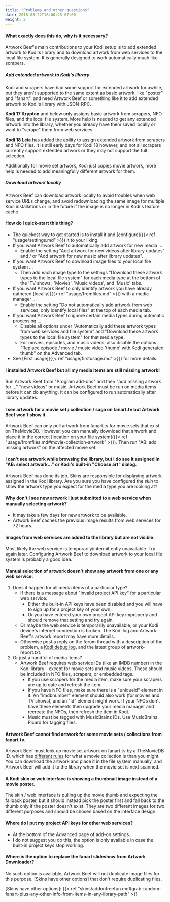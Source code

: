 ```yaml
---
title: "Problems and other questions"
date: 2018-03-22T18:00:25-07:00
weight: 2
---
```


#### What exactly does this do, why is it necessary?

Artwork Beef's main contributions to your Kodi setup is to add extended artwork to Kodi's library
and to download artwork from web services to the local file system. It is generally designed to
work automatically much like scrapers.

##### Add extended artwork to Kodi's library

Kodi and scrapers have had some support for extended artwork for awhile, but they aren't supported
to the same extent as basic artwork, like "poster" and "fanart", and need Artwork Beef or something
like it to add extended artwork to Kodi's library with JSON-RPC.

**Kodi 17 Krypton** and below only assigns basic artwork from scrapers, NFO files, and the
local file system. More help is needed to get any extended artwork into the library, whether you
already have them saved locally or want to "scrape" them from web services.

**Kodi 18 Leia** has added the ability to assign extended artwork from scrapers and NFO files.
It is still early days for Kodi 18 however, and not all scrapers currently
support extended artwork or they may not support the full selection.

Additionally for movie set artwork, Kodi just copies movie artwork, more help is needed
to add meaningfully different artwork for them.

##### Download artwork locally

Artwork Beef can download artwork locally to avoid troubles when web service URLs change, and
avoid redownloading the same image for multiple Kodi installations or in the future if the image
is no longer in Kodi's texture cache.

#### How do I quick-start this thing?

- The quickest way to get started is to install it and [configure]({{< ref "usage/settings.md" >}})
  it to your liking.
- If you want Artwork Beef to automatically add artwork for new media ...
    - Enable the setting "Add artwork for new videos after library updates" and / or
      "Add artwork for new music after library updates".
- If you want Artwork Beef to download image files to your local file system ...
    - Then add each image type to the settings "Download these artwork types to the local file system"
      for each media type at the bottom of the 'TV shows', 'Movies', 'Music videos', and 'Music' tabs.
- If you want Artwork Beef to only identify artwork you have already gathered
  [locally]({{< ref "usage/fromfiles.md" >}}) with a media manager ...
    - Enable the setting "Do not automatically add artwork from web services, only identify local files"
      at the top of each media tab.
- If you want Artwork Beef to ignore certain media types during automatic processing ...
    - Disable all options under "Automatically add these artwork types from web services and
      file system" and "Download these artwork types to the local file system" for that media type.
    - For movies, episodes, and music videos, also disable the options "Replace episode / movie /
      music video 'thumb' with Kodi generated thumb" on the Advanced tab.
- See [First usage]({{< ref "usage/firstusage.md" >}}) for more details.

#### I installed Artwork Beef but all my media items are still missing artwork!

Run Artwork Beef from "Program add-ons" and then "add missing artwork for ..." "new videos" or music.
Artwork Beef must be run on media items before it can do anything. It can be configured to run
automatically after library updates.

#### I see artwork for a movie set / collection / saga on fanart.tv but Artwork Beef won't show it.

Artwork Beef can only pull artwork from fanart.tv for movie sets that exist on TheMovieDB.
However, you can manually download that artwork and place it in the correct
[location on your file system]({{< ref "usage/fromfiles.md#movie-collection-artwork" >}}).
Then run "AB: add missing artwork" on the affected movie set.

#### I can't see artwork while browsing the library, but I do see it assigned in "AB: select artwork..." or Kodi's built-in "Choose art" dialog.

Artwork Beef has done its job. Skins are responsible for displaying artwork assigned in the
Kodi library. Are you sure you have configured the _skin_ to show the artwork type you expect
for the media type you are looking at?

#### Why don't I see new artwork I just submitted to a web service when manually selecting artwork?

- It may take a few days for new artwork to be available.
- Artwork Beef caches the previous image results from web services for 72 hours.

#### Images from web services are added to the library but are not visible.

Most likely the web service is temporarily/intermittently unavailable. Try again later.
Configuring Artwork Beef to download artwork to your local file system is probably a good idea.

#### Manual selection of artwork doesn't show any artwork from one or any web service.

1. Does it happen for all media items of a particular type?
    - If there is a message about "Invalid project API key" for a particular web service:
        - Either the built-in API keys have been disabled and you will have to sign up for a project
          key of your own;
        - Or you have entered your own project API key improperly and should remove that setting
          and try again.
    - Or maybe the web service is temporarily unavailable, or your Kodi device's internet connection
      is broken. The Kodi log and Artwork Beef's artwork report may have more details.
    - Otherwise post a reply on the forum thread with a description of the problem, a
      [Kodi debug log], and the latest group of artwork-report.txt.
2. Or just a handful of media items?
    - Artwork Beef requires web service IDs (like an IMDB number) in the Kodi library - except for
      movie sets and music videos. These should be included in NFO files, scrapers, or embedded tags.
        - If you use scrapers for the media item, make sure your scrapers are up to date and
          refresh the item.
        - If you have NFO files, make sure there is a "uniqueid" element in it.
          An "imdbnumber" element should also work (for movies and TV shows), and an "id" element might work.
          If your NFOs don't have these elements then upgrade your media manager and recreate the NFOs,
          then refresh the item in Kodi.
        - Music must be tagged with MusicBrainz IDs. Use MusicBrainz Picard for tagging files.

[Kodi debug log]: https://kodi.wiki/view/Debug-log

#### Artwork Beef cannot find artwork for some movie sets / collections from fanart.tv.

Artwork Beef must look up movie set artwork on fanart.tv by a TheMovieDB ID, which has
[different rules](https://www.themoviedb.org/bible/collection)
for what a movie collection is than you might. You can download the artwork and place it in the
file system manually, and Artwork Beef will add it to the library when the movie set is next scanned.

#### A Kodi skin or web interface is showing a thumbnail image instead of a movie poster.

The skin / web interface is pulling up the movie thumb and expecting the fallback poster,
but it should instead pick the poster first and fall back to the thumb only if the poster
doesn't exist. They are two different images for two different purposes and should be chosen
based on the interface design.

#### Where do I put my project API keys for other web services?

- At the bottom of the Advanced page of add-on settings.
- I do not suggest you do this, the option is only available in case the built-in project keys
  stop working.

#### Where is the option to replace the fanart slideshow from Artwork Downloader?

No such option is available, Artwork Beef will not duplicate image files for this purpose.
[Skins have other options] that don't require duplicating files.

[Skins have other options]: {{< ref "skins/addonfreefun.md#grab-random-fanart-plus-any-other-info-from-items-in-any-library-path" >}}

